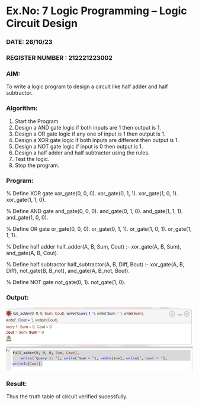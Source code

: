 # Ex.No: 7  Logic Programming –  Logic Circuit Design
### DATE:   26/10/23                                                                         
### REGISTER NUMBER : 212221223002
### AIM: 
To write a logic program to design a circuit like half adder and half subtractor.
###  Algorithm:
1. Start the Program
2. Design a AND gate logic if both inputs are 1 then output is 1.
3. Design a OR gate logic if any one of input is 1 then output is 1.
4. Design a XOR gate logic if both inputs are different then output is 1.
5. Design a NOT gate logic if input is 0 then output is 1.
6. Design a half adder and half subtractor using the rules.
7. Test the logic.
8. Stop the program.

### Program:
% Define XOR gate
xor_gate(0, 0, 0).
xor_gate(0, 1, 1).
xor_gate(1, 0, 1).
xor_gate(1, 1, 0).

% Define AND gate
and_gate(0, 0, 0).
and_gate(0, 1, 0).
and_gate(1, 1, 1).
and_gate(1, 0, 0).

% Define OR gate
or_gate(0, 0, 0).
or_gate(0, 1, 1).
or_gate(1, 0, 1).
or_gate(1, 1, 1).

% Define half adder
half_adder(A, B, Sum, Cout) :-
    xor_gate(A, B, Sum),
    and_gate(A, B, Cout).

% Define half subtractor
half_subtractor(A, B, Diff, Bout) :-
    xor_gate(A, B, Diff),
    not_gate(B, B_not),
    and_gate(A, B_not, Bout).

% Define NOT gate
not_gate(0, 1).
not_gate(1, 0).


### Output:

![image](https://github.com/sathiya7g/AI_Lab_2023-24/blob/main/Screenshot%202023-10-20%20175357.png)


### Result:
Thus the truth table of circuit verified sucessfully.
